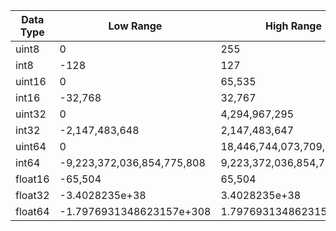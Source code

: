 


| Data Type | Low Range                                | High Range                                |
|-----------|------------------------------------------|-------------------------------------------|
| uint8     | 0                                        | 255                                       |
| int8      | -128                                     | 127                                       |
| uint16    | 0                                        | 65,535                                    |
| int16     | -32,768                                  | 32,767                                    |
| uint32    | 0                                        | 4,294,967,295                             |
| int32     | -2,147,483,648                           | 2,147,483,647                             |
| uint64    | 0                                        | 18,446,744,073,709,551,615                |
| int64     | -9,223,372,036,854,775,808               | 9,223,372,036,854,775,807                 |
| float16   | -65,504                                  | 65,504                                    |
| float32   | -3.4028235e+38                           | 3.4028235e+38                             |
| float64   | -1.7976931348623157e+308                 | 1.7976931348623157e+308                   |
